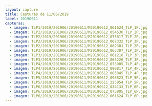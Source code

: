 ```yaml
---
layout: capture
title: Capturas de 11/06/2019
label: 20190611
capturas:
  - imagem: TLP1/2019/201906/20190611/M20190612_061624_TLP_1P.jpg
  - imagem: TLP2/2019/201906/20190611/M20190612_054530_TLP_2P.jpg
  - imagem: TLP2/2019/201906/20190611/M20190612_075817_TLP_2P.jpg
  - imagem: TLP2/2019/201906/20190611/M20190612_062332_TLP_2P.jpg
  - imagem: TLP2/2019/201906/20190611/M20190612_082301_TLP_2P.jpg
  - imagem: TLP3/2019/201906/20190611/M20190612_063307_TLP_3P.jpg
  - imagem: TLP3/2019/201906/20190611/M20190612_061218_TLP_3P.jpg
  - imagem: TLP3/2019/201906/20190611/M20190612_063226_TLP_3P.jpg
  - imagem: TLP4/2019/201906/20190611/M20190612_073905_TLP_4P.jpg
  - imagem: TLP4/2019/201906/20190611/M20190612_090817_TLP_4P.jpg
  - imagem: TLP4/2019/201906/20190611/M20190612_083845_TLP_4P.jpg
  - imagem: TLP5/2019/201906/20190611/M20190612_093823_TLP_5P.jpg
  - imagem: TLP5/2019/201906/20190611/M20190611_225954_TLP_5P.jpg
  - imagem: TLP6/2019/201906/20190611/M20190612_034133_TLP_6P.jpg
  - imagem: TLP6/2019/201906/20190611/M20190612_073905_TLP_6P.jpg
  - imagem: TLP6/2019/201906/20190611/M20190612_061624_TLP_6P.jpg
---
```

